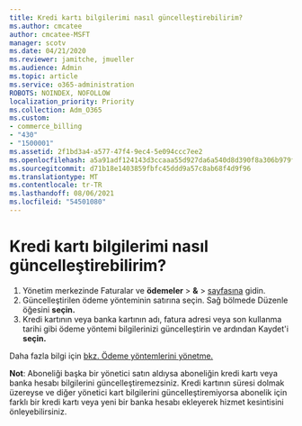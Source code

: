 ```yaml
---
title: Kredi kartı bilgilerimi nasıl güncelleştirebilirim?
ms.author: cmcatee
author: cmcatee-MSFT
manager: scotv
ms.date: 04/21/2020
ms.reviewer: jamitche, jmueller
ms.audience: Admin
ms.topic: article
ms.service: o365-administration
ROBOTS: NOINDEX, NOFOLLOW
localization_priority: Priority
ms.collection: Adm_O365
ms.custom:
- commerce_billing
- "430"
- "1500001"
ms.assetid: 2f1bd3a4-a577-47f4-9ec4-5e094ccc7ee2
ms.openlocfilehash: a5a91adf124143d3ccaaa55d927da6a540d8d390f8a306b979f05b4eb279ffc2
ms.sourcegitcommit: d71b18e1403859fbfc45ddd9a57c8ab68f4d9f96
ms.translationtype: MT
ms.contentlocale: tr-TR
ms.lasthandoff: 08/06/2021
ms.locfileid: "54501080"
---
```

# <a name="how-do-i-update-my-credit-card-information"></a>Kredi kartı bilgilerimi nasıl güncelleştirebilirim?

1. Yönetim merkezinde Faturalar ve **ödemeler**  >  **&**  >  [sayfasına](https://go.microsoft.com/fwlink/p/?linkid=2018806) gidin.
2. Güncelleştirilen ödeme yönteminin satırına seçin. Sağ bölmede Düzenle öğesini **seçin.**
3. Kredi kartının veya banka kartının adı, fatura adresi veya son kullanma tarihi gibi ödeme yöntemi bilgilerinizi güncelleştirin ve ardından Kaydet'i **seçin.**

Daha fazla bilgi için [bkz. Ödeme yöntemlerini yönetme.](/microsoft-365/commerce/billing-and-payments/manage-payment-methods)

**Not**: Aboneliği başka bir yönetici satın aldıysa aboneliğin kredi kartı veya banka hesabı bilgilerini güncelleştiremezsiniz. Kredi kartının süresi dolmak üzereyse ve diğer yönetici kart bilgilerini güncelleştiremiyorsa abonelik için farklı bir kredi kartı veya yeni bir banka hesabı ekleyerek hizmet kesintisini önleyebilirsiniz.